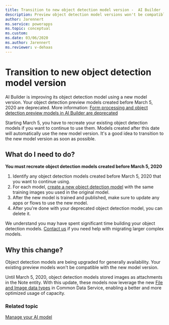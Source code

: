 ```yaml
---
title: Transition to new object detection model version -  AI Builder | Microsoft Docs
description: Preview object detection model versions won't be compatible with updated model versions, so you have to recreate existing models.
author: Jarennert
ms.service: powerapps
ms.topic: conceptual
ms.custom: 
ms.date: 03/06/2020
ms.author: Jarennert
ms.reviewer: v-dehaas
---
```


# Transition to new object detection model version

AI Builder is improving its object detection  model using a new model version. Your object detection
preview models created before March 5, 2020 are deprecated. More information: [Form processing and object detection preview models in AI Builder are deprecated](/power-platform/important-changes-coming#form-processing-and-object-detection-preview-models-in-ai-builder-are-deprecated)

Starting March 5, you have to recreate your existing object detection models if you want to continue to use them. Models created after this date will automatically use the new model version. It's a good idea to transition to the new model version as soon as possible.

## What do I need to do?

**You must recreate object detection models created before March 5, 2020** 

1. Identify any object detection models created before March 5, 2020 that you want to continue using.
1. For each model, [create a new object detection model](get-started-with-object-detection.md) with the same training images you used in the original model.
1. After the new model is trained and published, make sure to update any apps or flows to use the new model.
1. After you're done with your deprecated object detection model, you can delete it.  

We understand you may have spent significant time building your object detection models.  [Contact us](mailto:aihelpen@microsoft.com) if you need help with migrating larger complex models.

## Why this change?

Object detection models are being upgraded for generally availability. Your existing preview models won't be compatible with the new model version.

Until March 5, 2020, object detection models stored images as attachments in the Note entity. With this update, these models now leverage the new [File and Image data types](https://powerapps.microsoft.com/blog/introducing-improvements-to-data-storage-in-common-data-services/) in Common Data Service, enabling a better and more optimized usage of capacity.
### Related topic

[Manage your AI model](manage-model.md)
